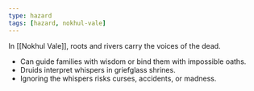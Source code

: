 ```yaml
---
type: hazard
tags: [hazard, nokhul-vale]
---
```

In [[Nokhul Vale]], roots and rivers carry the voices of the dead.  
- Can guide families with wisdom or bind them with impossible oaths.  
- Druids interpret whispers in griefglass shrines.  
- Ignoring the whispers risks curses, accidents, or madness.  
